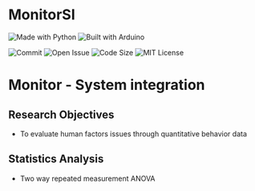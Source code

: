 # MonitorSI


![Made with Python](https://img.shields.io/badge/made%20with-python-yellow?style=for-the-badge&logo=python&labelColor=blue&logoColor=white)
![Built with Arduino](https://img.shields.io/badge/built%20with-Arduino-00979D?style=for-the-badge&logo=arduino&labelColor=005457)

![Commit](https://img.shields.io/github/commit-activity/m/EJ-Chang/MonitorSI?color=green&style=for-the-badge)
![Open Issue](https://img.shields.io/github/issues-raw/EJ-Chang/MonitorSI?color=yellow&style=for-the-badge)
![Code Size](https://img.shields.io/github/languages/code-size/EJ-Chang/MonitorSI?color=lightgrey&style=for-the-badge)
![MIT License](https://img.shields.io/github/license/EJ-Chang/MonitorSI?color=A31F34&style=for-the-badge)


# Monitor - System integration

## Research Objectives
 - To evaluate human factors issues through quantitative behavior data
 
## Statistics Analysis
 - Two way repeated measurement ANOVA
 
